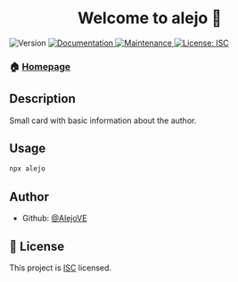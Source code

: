 <h1 align="center">Welcome to alejo 👋</h1>
<p>
  <img alt="Version" src="https://img.shields.io/badge/version-1.0.0-blue.svg?cacheSeconds=2592000" />
  <a href="https://github.com/AlejoVE/npx-card#readme" target="_blank">
    <img alt="Documentation" src="https://img.shields.io/badge/documentation-yes-brightgreen.svg" />
  </a>
  <a href="https://github.com/AlejoVE/npx-card/graphs/commit-activity" target="_blank">
    <img alt="Maintenance" src="https://img.shields.io/badge/Maintained%3F-yes-green.svg" />
  </a>
  <a href="https://github.com/AlejoVE/npx-card/blob/master/LICENSE" target="_blank">
    <img alt="License: ISC" src="https://img.shields.io/github/license/AlejoVE/npx-card" />
  </a>
</p>

### 🏠 [Homepage](https://github.com/AlejoVE/npx-card#readme)

## Description
Small card with basic information about the author.

## Usage

```sh
npx alejo
```

## Author

* Github: [@AlejoVE](https://github.com/AlejoVE)

## 📝 License

This project is [ISC](https://github.com/AlejoVE/npx-card/blob/master/LICENSE) licensed.

